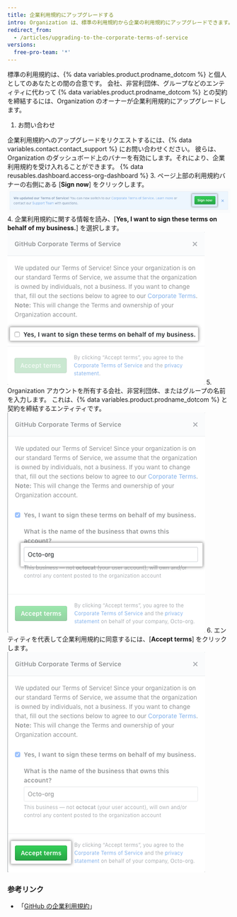 ```yaml
---
title: 企業利用規約にアップグレードする
intro: Organization は、標準の利用規約から企業の利用規約にアップグレードできます。
redirect_from:
  - /articles/upgrading-to-the-corporate-terms-of-service
versions:
  free-pro-team: '*'
---
```


標準の利用規約は、{% data variables.product.prodname_dotcom %} と個人としてのあなたとの間の合意です。 会社、非営利団体、グループなどのエンティティに代わって {% data variables.product.prodname_dotcom %} との契約を締結するには、Organization のオーナーが企業利用規約にアップグレードします。

1. お問い合わせ

企業利用規約へのアップグレードをリクエストするには、{% data variables.contact.contact_support %} にお問い合わせください。 彼らは、Organization のダッシュボード上のバナーを有効にします。それにより、企業利用規約を受け入れることができます。
{% data reusables.dashboard.access-org-dashboard %}
3. ページ上部の利用規約バナーの右側にある [**Sign now**] をクリックします。 ![[Sign now] ボタン](/assets/images/help/organizations/sign-now-button.png)
4. 企業利用規約に関する情報を読み、[**Yes, I want to sign these terms on behalf of my business.**] を選択します。 ![会社を代表して署名するためのチェックボックス](/assets/images/help/organizations/sign-on-behalf-business.png)
5. Organization アカウントを所有する会社、非営利団体、またはグループの名前を入力します。 これは、{% data variables.product.prodname_dotcom %} と契約を締結するエンティティです。 ![ビジネス名フィールド](/assets/images/help/organizations/business-name-field.png)
6. エンティティを代表して企業利用規約に同意するには、[**Accept terms**] をクリックします。 ![[Accept terms] ボタン](/assets/images/help/organizations/accept-terms-button.png)

### 参考リンク
- 「[GitHub の企業利用規約](/articles/github-corporate-terms-of-service/)」
